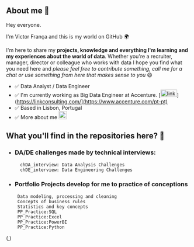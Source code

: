## About me 💬 

Hey everyone. 

I'm Victor França and this is my world on GitHub 🌍 

I'm here to share my **projects, knowledge and everything I'm learning and my experiences about the world of data**. Whether you're a recruiter, manager, 
director or colleague who works with data I hope you find what you need here and _please feel free to contribute something, call me for a chat or use 
something from here that makes sense to you_ 😄

- ✅ Data Analyst / Data Engineer
- ✅ I'm currently working as Big Data Engineer at Accenture. [<img width="45" height="20" src="https://linkconsulting.com/wp-content/uploads/2019/03/LinkConsulting-logo-01.png](https://www.google.com/url?sa=i&url=https%3A%2F%2Flogos-world.net%2Faccenture-logo%2F&psig=AOvVaw0ytzcT2IoJurUs5cMXKapW&ust=1725613218797000&source=images&cd=vfe&opi=89978449&ved=0CBQQjRxqFwoTCND9s7a4q4gDFQAAAAAdAAAAABAM" alt="linkedin"/>](https://linkconsulting.com/](https://www.accenture.com/pt-pt)
- ✅ Based in Lisbon, Portugal
- ✅ More about me [<img width="22" height="22" src="https://img.icons8.com/fluency/48/linkedin.png" alt="linkedin"/>](https://www.linkedin.com/in/victorfrancati/)

## What you'll find in the repositories here? 💬

-   ### DA/DE challenges made by technical interviews: 
          chDA_interview: Data Analysis Challenges 
          chDE_interview: Data Engineering Challenges

-   ### Portfolio Projects develop for me to practice of conceptions
         Data modeling, processing and cleaning
         Concepts of business rules
         Statistics and key concepts
         PP_Practice:SQL
         PP_Practice:Excel
         PP_Practice:PowerBI        
         PP_Practice:Python

  (<a  href="https://icons8.com/icon/xuvGCOXi8Wyg/linkedin"> </a> <a href="https://icons8.com"> </a>)





 

